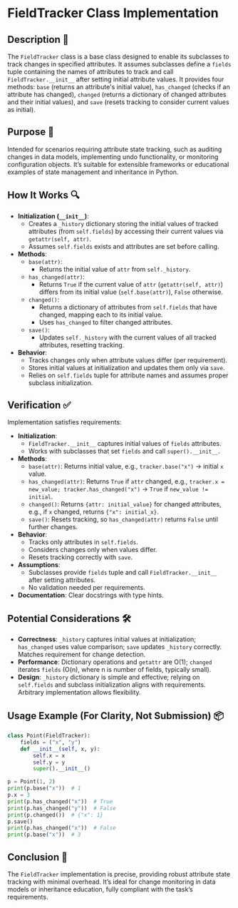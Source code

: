 # FieldTracker Class Implementation

## Description 📝

The `FieldTracker` class is a base class designed to enable its subclasses to track changes in specified attributes.
It assumes subclasses define a `fields` tuple containing the names of attributes to track and call `FieldTracker.__init__` after setting initial attribute values.
It provides four methods: `base` (returns an attribute's initial value), `has_changed` (checks if an attribute has changed), `changed` (returns a dictionary of changed attributes and their initial values), and `save` (resets tracking to consider current values as initial).

## Purpose 🎯

Intended for scenarios requiring attribute state tracking, such as auditing changes in data models, implementing undo functionality, or monitoring configuration objects.
It’s suitable for extensible frameworks or educational examples of state management and inheritance in Python.

## How It Works 🔍

-   **Initialization (`__init__`)**:
    -   Creates a `_history` dictionary storing the initial values of tracked attributes (from `self.fields`) by accessing their current values via `getattr(self, attr)`.
    -   Assumes `self.fields` exists and attributes are set before calling.
-   **Methods**:
    -   `base(attr)`:
        -   Returns the initial value of `attr` from `self._history`.
    -   `has_changed(attr)`:
        -   Returns `True` if the current value of `attr` (`getattr(self, attr)`) differs from its initial value (`self.base(attr)`), `False` otherwise.
    -   `changed()`:
        -   Returns a dictionary of attributes from `self.fields` that have changed, mapping each to its initial value.
        -   Uses `has_changed` to filter changed attributes.
    -   `save()`:
        -   Updates `self._history` with the current values of all tracked attributes, resetting tracking.
-   **Behavior**:
    -   Tracks changes only when attribute values differ (per requirement).
    -   Stores initial values at initialization and updates them only via `save`.
    -   Relies on `self.fields` tuple for attribute names and assumes proper subclass initialization.

## Verification ✅

Implementation satisfies requirements:

-   **Initialization**:
    -   `FieldTracker.__init__` captures initial values of `fields` attributes.
    -   Works with subclasses that set `fields` and call `super().__init__`.
-   **Methods**:
    -   `base(attr)`: Returns initial value, e.g., `tracker.base("x")` → initial `x` value.
    -   `has_changed(attr)`: Returns `True` if `attr` changed, e.g., `tracker.x = new_value; tracker.has_changed("x")` → `True` if `new_value != initial`.
    -   `changed()`: Returns `{attr: initial_value}` for changed attributes, e.g., if `x` changed, returns `{"x": initial_x}`.
    -   `save()`: Resets tracking, so `has_changed(attr)` returns `False` until further changes.
-   **Behavior**:
    -   Tracks only attributes in `self.fields`.
    -   Considers changes only when values differ.
    -   Resets tracking correctly with `save`.
-   **Assumptions**:
    -   Subclasses provide `fields` tuple and call `FieldTracker.__init__` after setting attributes.
    -   No validation needed per requirements.
-   **Documentation**: Clear docstrings with type hints.

## Potential Considerations 🛠️

-   **Correctness**: `_history` captures initial values at initialization; `has_changed` uses value comparison; `save` updates `_history` correctly. Matches requirement for change detection.
-   **Performance**: Dictionary operations and `getattr` are O(1); `changed` iterates `fields` (O(n), where n is number of fields, typically small).
-   **Design**: `_history` dictionary is simple and effective; relying on `self.fields` and subclass initialization aligns with requirements. Arbitrary implementation allows flexibility.

## Usage Example (For Clarity, Not Submission) 📦

```python
class Point(FieldTracker):
    fields = ("x", "y")
    def __init__(self, x, y):
        self.x = x
        self.y = y
        super().__init__()

p = Point(1, 2)
print(p.base("x"))  # 1
p.x = 3
print(p.has_changed("x"))  # True
print(p.has_changed("y"))  # False
print(p.changed())  # {"x": 1}
p.save()
print(p.has_changed("x"))  # False
print(p.base("x"))  # 3
```

## Conclusion 🚀

The `FieldTracker` implementation is precise, providing robust attribute state tracking with minimal overhead.
It’s ideal for change monitoring in data models or inheritance education, fully compliant with the task’s requirements.
